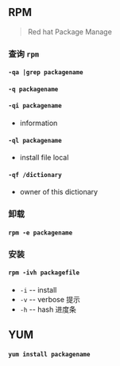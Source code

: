 #
## RPM
> Red hat Package Manage
### 查询 `rpm`
#### `-qa |grep packagename`
#### `-q packagename`
#### `-qi packagename`
* information
#### `-ql packagename`
* install file local
#### `-qf /dictionary`
* owner of this dictionary
### 卸载
#### `rpm -e packagename`
### 安装
#### `rpm -ivh packagefile`
* `-i` -- install
* `-v` -- verbose 提示
* `-h` -- hash 进度条

## YUM
#### `yum install packagename`